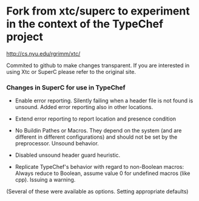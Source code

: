 # Fork from xtc/superc to experiment in the context of the TypeChef project

http://cs.nyu.edu/rgrimm/xtc/



Commited to github to make changes transparent. If you are interested in using Xtc or SuperC please refer to the original site.



### Changes in SuperC for use in TypeChef



 * Enable error reporting. Silently failing when a header file is not found is unsound. Added error reporting also in other locations.

 * Extend error reporting to report location and presence condition

 * No Buildin Pathes or Macros. They depend on the system (and are different in different configurations) and should not
 be set by the preprocessor. Unsound behavior.

 * Disabled unsound header guard heuristic.

 * Replicate TypeChef's behavior with regard to non-Boolean macros: Always reduce to Boolean, assume value 0 for undefined macros (like cpp). Issuing a warning.



(Several of these were available as options. Setting appropriate defaults)

